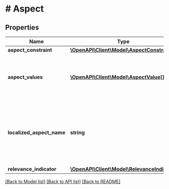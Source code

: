 # # Aspect

## Properties

Name | Type | Description | Notes
------------ | ------------- | ------------- | -------------
**aspect_constraint** | [**\OpenAPI\Client\Model\AspectConstraint**](AspectConstraint.md) |  | [optional]
**aspect_values** | [**\OpenAPI\Client\Model\AspectValue[]**](AspectValue.md) | A list of valid values for this aspect (for example: &lt;code&gt;Red&lt;/code&gt;, &lt;code&gt;Green&lt;/code&gt;, and &lt;code&gt;Blue&lt;/code&gt;), along with any constraints on those values. | [optional]
**localized_aspect_name** | **string** | The localized name of this aspect (for example: &lt;code&gt;Colour&lt;/code&gt; on the eBay UK site). &lt;br /&gt;&lt;br /&gt;&lt;span class&#x3D;\&quot;tablenote\&quot;&gt; &lt;strong&gt;Note:&lt;/strong&gt; This name is always localized for the specified marketplace. &lt;/span&gt; | [optional]
**relevance_indicator** | [**\OpenAPI\Client\Model\RelevanceIndicator**](RelevanceIndicator.md) |  | [optional]

[[Back to Model list]](../../README.md#models) [[Back to API list]](../../README.md#endpoints) [[Back to README]](../../README.md)
